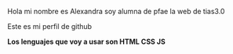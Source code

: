 Hola mi nombre es Alexandra soy alumna de pfae la web de tias3.0

Este es mi perfil de github

**Los lenguajes que voy a usar son HTML CSS JS**



